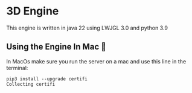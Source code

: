 # 3D Engine

This engine is written in java 22 using LWJGL 3.0 and python 3.9 

## Using the Engine In Mac 
In MacOs make sure you run the server on a mac and use this line in the terminal:
```
pip3 install --upgrade certifi
Collecting certifi
```

